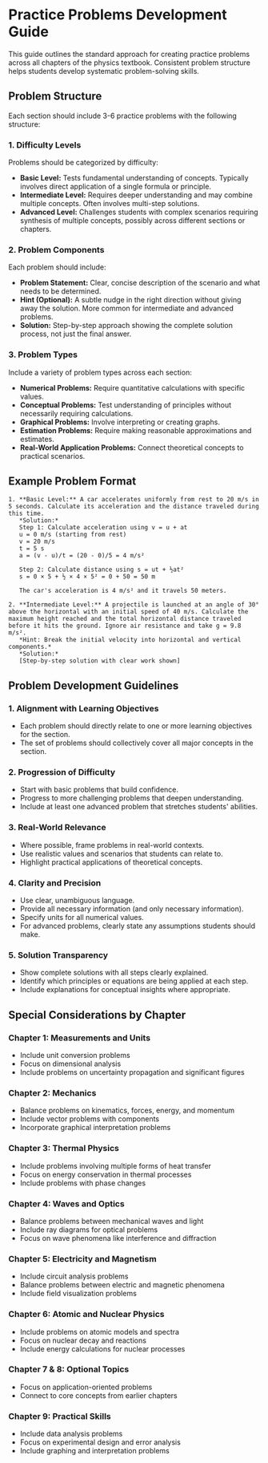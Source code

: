 # Practice Problems Development Guide

This guide outlines the standard approach for creating practice problems across all chapters of the physics textbook. Consistent problem structure helps students develop systematic problem-solving skills.

## Problem Structure

Each section should include 3-6 practice problems with the following structure:

### 1. Difficulty Levels

Problems should be categorized by difficulty:

- **Basic Level:** Tests fundamental understanding of concepts. Typically involves direct application of a single formula or principle.
- **Intermediate Level:** Requires deeper understanding and may combine multiple concepts. Often involves multi-step solutions.
- **Advanced Level:** Challenges students with complex scenarios requiring synthesis of multiple concepts, possibly across different sections or chapters.

### 2. Problem Components

Each problem should include:

- **Problem Statement:** Clear, concise description of the scenario and what needs to be determined.
- **Hint (Optional):** A subtle nudge in the right direction without giving away the solution. More common for intermediate and advanced problems.
- **Solution:** Step-by-step approach showing the complete solution process, not just the final answer.

### 3. Problem Types

Include a variety of problem types across each section:

- **Numerical Problems:** Require quantitative calculations with specific values.
- **Conceptual Problems:** Test understanding of principles without necessarily requiring calculations.
- **Graphical Problems:** Involve interpreting or creating graphs.
- **Estimation Problems:** Require making reasonable approximations and estimates.
- **Real-World Application Problems:** Connect theoretical concepts to practical scenarios.

## Example Problem Format

```
1. **Basic Level:** A car accelerates uniformly from rest to 20 m/s in 5 seconds. Calculate its acceleration and the distance traveled during this time.
   *Solution:* 
   Step 1: Calculate acceleration using v = u + at
   u = 0 m/s (starting from rest)
   v = 20 m/s
   t = 5 s
   a = (v - u)/t = (20 - 0)/5 = 4 m/s²
   
   Step 2: Calculate distance using s = ut + ½at²
   s = 0 × 5 + ½ × 4 × 5² = 0 + 50 = 50 m
   
   The car's acceleration is 4 m/s² and it travels 50 meters.

2. **Intermediate Level:** A projectile is launched at an angle of 30° above the horizontal with an initial speed of 40 m/s. Calculate the maximum height reached and the total horizontal distance traveled before it hits the ground. Ignore air resistance and take g = 9.8 m/s².
   *Hint: Break the initial velocity into horizontal and vertical components.*
   *Solution:*
   [Step-by-step solution with clear work shown]
```

## Problem Development Guidelines

### 1. Alignment with Learning Objectives

- Each problem should directly relate to one or more learning objectives for the section.
- The set of problems should collectively cover all major concepts in the section.

### 2. Progression of Difficulty

- Start with basic problems that build confidence.
- Progress to more challenging problems that deepen understanding.
- Include at least one advanced problem that stretches students' abilities.

### 3. Real-World Relevance

- Where possible, frame problems in real-world contexts.
- Use realistic values and scenarios that students can relate to.
- Highlight practical applications of theoretical concepts.

### 4. Clarity and Precision

- Use clear, unambiguous language.
- Provide all necessary information (and only necessary information).
- Specify units for all numerical values.
- For advanced problems, clearly state any assumptions students should make.

### 5. Solution Transparency

- Show complete solutions with all steps clearly explained.
- Identify which principles or equations are being applied at each step.
- Include explanations for conceptual insights where appropriate.

## Special Considerations by Chapter

### Chapter 1: Measurements and Units
- Include unit conversion problems
- Focus on dimensional analysis
- Include problems on uncertainty propagation and significant figures

### Chapter 2: Mechanics
- Balance problems on kinematics, forces, energy, and momentum
- Include vector problems with components
- Incorporate graphical interpretation problems

### Chapter 3: Thermal Physics
- Include problems involving multiple forms of heat transfer
- Focus on energy conservation in thermal processes
- Include problems with phase changes

### Chapter 4: Waves and Optics
- Balance problems between mechanical waves and light
- Include ray diagrams for optical problems
- Focus on wave phenomena like interference and diffraction

### Chapter 5: Electricity and Magnetism
- Include circuit analysis problems
- Balance problems between electric and magnetic phenomena
- Include field visualization problems

### Chapter 6: Atomic and Nuclear Physics
- Include problems on atomic models and spectra
- Focus on nuclear decay and reactions
- Include energy calculations for nuclear processes

### Chapter 7 & 8: Optional Topics
- Focus on application-oriented problems
- Connect to core concepts from earlier chapters

### Chapter 9: Practical Skills
- Include data analysis problems
- Focus on experimental design and error analysis
- Include graphing and interpretation problems